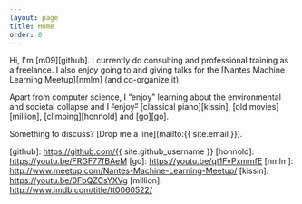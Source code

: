 ```yaml
---
layout: page
title: Home
order: 0
---
```


Hi, I'm [m09][github].
I currently do consulting and professional training as a freelance.
I also enjoy going to and giving talks for the [Nantes Machine Learning Meetup][nmlm] (and co-organize it).

Apart from computer science, I “enjoy” learning about the environmental and societal collapse and I <s>“</s>enjoy<s>”</s> [classical piano][kissin], [old movies][million], [climbing][honnold] and [go][go].

Something to discuss? [Drop me a line](mailto:{{ site.email }}).

[github]: https://github.com/{{ site.github_username }}
[honnold]: https://youtu.be/FRGF77fBAeM
[go]: https://youtu.be/qt1FvPxmmfE
[nmlm]: http://www.meetup.com/Nantes-Machine-Learning-Meetup/
[kissin]: https://youtu.be/0FbQZCsYXVg
[million]: http://www.imdb.com/title/tt0060522/
